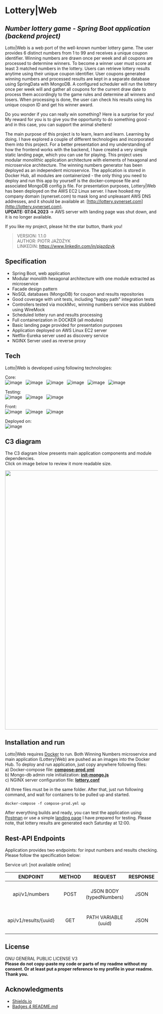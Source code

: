 # Lottery|Web
## _Number lottery game - Spring Boot application (backend project)_

Lotto|Web is a web port of the well-known number lottery game. The user provides 6 distinct numbers from 1 to 99 and receives a unique coupon identifier.
Winning numbers are drawn once per week and all coupons are processed to determine winners. To become a winner user must score at least 3 matched numbers in the lottery.
Users can retrieve lottery results anytime using their unique coupon identifier. User coupons generated winning numbers and processed results are kept in a separate database
using SpringData with MongoDB. A configured scheduler will run the lottery once per week will and gather all coupons for the current draw date to process them accordingly to the game rules
and determine all winners and losers. When processing is done, the user can check his results using his unique coupon ID and get his winner award.<br>

Do you wonder if you can really win something? Here is a surprise for you! My reward for you is to give you the opportunity to do something good - and in this case, you can support the
animal shelters!

The main purpose of this project is to learn, learn and learn. Learning by doing. I have explored a couple of different technologies and incorporated them into this project.
For a better presentation and my understanding of how the frontend works with the backend, I have created a very simple static landing page, which you can use for playing.
This project uses modular monolithic application architecture with elements of hexagonal and microservice architecture. The winning numbers generator has been deployed as an independent microservice.
The application is stored in Docker Hub, all modules are containerized - the only thing you need to deploy and run this app by yourself is the docker-compose file and associated MongoDB config js file.
For presentation purposes, Lottery|Web has been deployed on the AWS EC2 Linux server. I have hooked my company domain (synerset.com) to mask long and unpleasant AWS DNS addresses,
and it should be available at: [http://lottery.synerset.com](http://lottery.synerset.com). <br>**UPDATE: 07.04.2023** -> AWS server with landing page was shut down, and it is no longer available.

If you like my project, please hit the star button, thank you!

> VERSION: 1.1.0 <br>
> AUTHOR: PIOTR JAŻDŻYK <br>
> LINKEDIN: https://www.linkedin.com/in/pjazdzyk <br>

## Specification

- Spring Boot, web application
- Modular monolith hexagonal architecture with one module extracted as microservice
- Facade design pattern
- NoSQL databases (MongoDB) for coupon and results repositories
- Good coverage with unit tests, including "happy path" integration tests
- Controllers tested via mockMvc, winning numbers service was stubbed using WireMock
- Scheduled lottery run and results processing
- Full containerization in DOCKER (all modules)
- Basic landing page provided for presentation purposes
- Application deployed on AWS Linux EC2 server
- Netflix-Eureka server used as discovery service
- NGINX Server used as reverse proxy

## Tech

Lotto|Web is developed using following technologies: <br>

Core: <br>
![image](https://img.shields.io/badge/17-Java-orange?style=for-the-badge) &nbsp;
![image](https://img.shields.io/badge/apache_maven-C71A36?style=for-the-badge&logo=apachemaven&logoColor=white) &nbsp;
![image](https://img.shields.io/badge/Spring_Boot-F2F4F9?style=for-the-badge&logo=spring) &nbsp;
![image](https://img.shields.io/badge/MongoDB-4EA94B?style=for-the-badge&logo=mongodb&logoColor=white) &nbsp;
![image](https://img.shields.io/badge/redis-%23DD0031.svg?&style=for-the-badge&logo=redis&logoColor=white) &nbsp;
![image](https://img.shields.io/badge/Docker-2CA5E0?style=for-the-badge&logo=docker&logoColor=white) &nbsp;

Testing:<br>
![image](https://img.shields.io/badge/Junit5-25A162?style=for-the-badge&logo=junit5&logoColor=white) &nbsp;
![image](https://img.shields.io/badge/Mockito-78A641?style=for-the-badge) &nbsp;
![image](https://img.shields.io/badge/Testcontainers-9B489A?style=for-the-badge) &nbsp;

Front:<br>
![image](https://img.shields.io/badge/HTML5-E34F26?style=for-the-badge&logo=html5&logoColor=white) &nbsp;
![image](https://img.shields.io/badge/CSS3-1572B6?style=for-the-badge&logo=css3&logoColor=white) &nbsp;
![image](https://img.shields.io/badge/Bootstrap-563D7C?style=for-the-badge&logo=bootstrap&logoColor=whitee) &nbsp;

Deployed on:<br>
![image](https://img.shields.io/badge/Amazon_AWS-FF9900?style=for-the-badge&logo=amazonaws&logoColor=white) &nbsp;

## C3 diagram

The C3 diagram blow presents main application components and module dependencies. <br>
Click on image below to review it more readable size.

<a href="https://raw.githubusercontent.com/pjazdzyk/lottery-web/master/architecture/C3_Architecture.png"><img src="architecture/C3_Architecture.png" width="850"/><br></a>

## Installation and run

Lotto|Web requires [Docker](https://www.docker.com/products/docker-desktop/) to run.
Both Winning Numbers microservice and main application (Lottery|Web) are pushed as an images into the Docker Hub.
To deploy and run application, just copy anywhere following files:<br>
a) Docker-compose file: **[compose-prod.yml](https://github.com/pjazdzyk/lottery-web/blob/master/compose-prod.yml)** <br>
b) Mongo-db admin role initialization: **[init-mongo.js](https://github.com/pjazdzyk/lottery-web/blob/master/init-mongo.js)** <br>
c) NGINX server configuration file: **[lottery.conf](https://github.com/pjazdzyk/lottery-web/blob/master/lottery.conf)** <br>

All three files must be in the same folder. After that, just run following command, and wait for 
containers to be pulled up and started.

``
docker-compose -f compose-prod.yml up
``

After everything builds and ready, you can test the application using [Postman](https://www.postman.com/)
or use a simple <a href="http://lottery.synerset.com">landing page</a> I have prepared for testing. Please note, that lottery results are generated
each Saturday at 12:00.<br>

## Rest-API Endpoints

Application provides two endpoints: for input numbers and results checking. Please follow the specification below:

Service url: [not available online]

|       ENDPOINT        | METHOD |         REQUEST          | RESPONSE |             FUNCTION             |
|:---------------------:|:------:|:------------------------:|:--------:|:--------------------------------:|
|    api/v1/numbers     |  POST  | JSON BODY (typedNumbers) |   JSON   | inputs 6 distinct typed numbers  |
| api/v1/results/{uuid} |  GET   |   PATH VARIABLE (uuid)   |   JSON   | retrieves lottery results for ID |


## License

GNU GENERAL PUBLIC LICENSE V3<br>
<strong>Please do not copy-paste my code or parts of my readme without my consent. 
Or at least put a proper reference to my profile in your readme. Thank you.</strong>

## Acknowledgments

* [Shields.io](https://img.shields.io)
* [Badges 4 README.md](https://github.com/alexandresanlim/Badges4-README.md-Profile)
